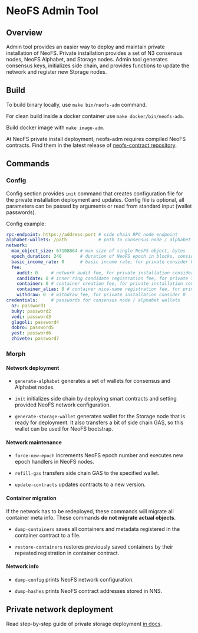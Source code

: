# NeoFS Admin Tool

## Overview

Admin tool provides an easier way to deploy and maintain private installation
of NeoFS. Private installation provides a set of N3 consensus nodes, NeoFS 
Alphabet, and Storage nodes. Admin tool generates consensus keys, initializes 
side chain, and provides functions to update the network and register new
Storage nodes.

## Build

To build binary locally, use `make bin/neofs-adm` command. 

For clean build inside a docker container use `make docker/bin/neofs-adm`. 

Build docker image with `make image-adm`.

At NeoFS private install deployment, neofs-adm requires compiled NeoFS 
contracts. Find them in the latest release of 
[neofs-contract repository](https://github.com/nspcc-dev/neofs-contract/releases).


## Commands

### Config

Config section provides `init` command that creates configuration file for the
private installation deployment and updates. Config file is optional, all
parameters can be passed by arguments or read from standard input (wallet 
passwords).

Config example:
```yaml
rpc-endpoint: https://address:port # side chain RPC node endpoint
alphabet-wallets: /path            # path to consensus node / alphabet wallets storage
network:
  max_object_size: 67108864 # max size of single NeoFS object, bytes
  epoch_duration: 240       # duration of NeoFS epoch in blocks, consider block generation frequency in side chain
  basic_income_rate: 0      # basic income rate, for private consider 0
  fee:
    audit: 0     # network audit fee, for private installation consider 0
    candidate: 0 # inner ring candidate registration fee, for private installation consider 0
    container: 0 # container creation fee, for private installation consider 0
    container_alias: 0 # container nice-name registration fee, for private installation consider 0
    withdraw: 0  # withdraw fee, for private installation consider 0
credentials:     # passwords for consensus node / alphabet wallets
  az: password1
  buky: password2
  vedi: password3
  glagoli: password4
  dobro: password5
  yest: password6
  zhivete: password7
```

### Morph

#### Network deployment

- `generate-alphabet` generates a set of wallets for consensus and 
  Alphabet nodes. 

- `init` initializes side chain by deploying smart contracts and
  setting provided NeoFS network configuration.

- `generate-storage-wallet` generates wallet for the Storage node that 
  is ready for deployment. It also transfers a bit of side chain GAS, so this 
  wallet can be used for NeoFS bootstrap.

#### Network maintenance

- `force-new-epoch` increments NeoFS epoch number and executes new epoch
  handlers in NeoFS nodes.

- `refill-gas` transfers side chain GAS to the specified wallet. 

- `update-contracts` updates contracts to a new version.

#### Container migration

If the network has to be redeployed, these commands will migrate all container meta
info. These commands **do not migrate actual objects**.

- `dump-containers` saves all containers and metadata registered in the container
  contract to a file.

- `restore-containers` restores previously saved containers by their repeated registration in 
 container contract.

#### Network info

- `dump-config` prints NeoFS network configuration.

- `dump-hashes` prints NeoFS contract addresses stored in NNS.


## Private network deployment

Read step-by-step guide of private storage deployment [in docs](./docs/deploy.md).
